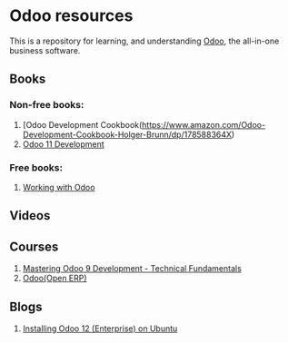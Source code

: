 # Odoo resources
This is a repository for learning, and understanding [Odoo](https://www.odoo.com/), the all-in-one business software.

## Books
### Non-free books:
1. [Odoo Development Cookbook(https://www.amazon.com/Odoo-Development-Cookbook-Holger-Brunn/dp/178588364X)
2. [Odoo 11 Development](https://www.amazon.com/Odoo-Development-Cookbook-enterprise-applications/dp/1788471814/ref=dp_ob_title_bk)

### Free books:
1. [Working with Odoo](https://www.oreilly.com/library/view/working-with-odoo/9781784394554/)
## Videos

## Courses
1. [Mastering Odoo 9 Development - Technical Fundamentals](https://www.udemy.com/topic/odoo/)
2. [Odoo(Open ERP)](https://www.udemy.com/odoo-open-erp-basic-course/)

## Blogs
1. [Installing Odoo 12 (Enterprise) on Ubuntu](https://www.odoo.yenthevg.com/)





